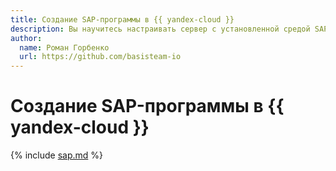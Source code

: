 ```yaml
---
title: Создание SAP-программы в {{ yandex-cloud }}
description: Вы научитесь настраивать сервер с установленной средой SAP и напишете первую программу. В ней будет реализована выгрузка существующих в системе пользователей в виде таблицы.
author:
  name: Роман Горбенко
  url: https://github.com/basisteam-io
---
```


# Создание SAP-программы в {{ yandex-cloud }}

{% include [sap.md](../../_tutorials/applied/sap.md) %}